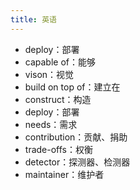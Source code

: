 ```yaml
---
title: 英语
---
```


* deploy：部署
* capable of：能够
* vison：视觉
* build on top of：建立在
* construct：构造
* deploy：部署
* needs：需求
* contribution：贡献、捐助
* trade-offs：权衡
* detector：探测器、检测器
* maintainer：维护者
